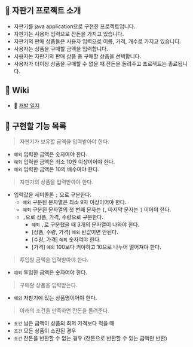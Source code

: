 ## 🙉 자판기 프로젝트 소개
- 자판기를 java application으로 구현한 프로젝트입니다.
- 자판기는 사용자 입력으로 잔돈을 가지고 있습니다.
- 자판기의 판매 상품들은 사용자 입력으로 이름, 가격, 개수로 가지고 있습니다.
- 사용자는 상품을 구매할 금액을 입력합니다.
- 사용자는 자판기의 판매 상품 중 구매할 상품을 선택합니다.
- 사용자가 더이상 상품을 구매할 수 없을 때 잔돈을 돌려주고 프로젝트는 종료됩니다.

## 🧐 Wiki
- 📝 [개발 일지](https://github.com/tonic523/java-vendingmachine-precourse/wiki/%EA%B0%9C%EB%B0%9C-%EC%9D%BC%EC%A7%80)

## 📌 구현할 기능 목록
> 자판기가 보유할 금액을 입력받아야 한다.
- `예외` 입력한 금액은 숫자여야 한다.
- `예외` 입력한 금액은 최소 10원 이상이어야 한다.
- `예외` 입력한 금액은 10의 배수여야 한다.

> 자판기의 상품을 입력받아야 한다.
- 입력값을 세미콜론 `;` 으로 구분한다.
  - `예외` 구분된 문자열은 최소 9자 이상이어야 한다.
  - `예외` 구분된 문자열의 첫 번째 문자는 `[`, 마지막 문자는 `]` 이어야 한다.
  - `,`으로 상품, 가격, 수량으로 구분한다.
    - `예외` `,`로 구분했을 때 3개의 문자열이 나와야 한다.
    - [상품, 수량, 가격] `예외` 빈값이면 안된다.
    - [수량, 가격] `예외` 숫자여야 한다.
    - [가격] `예외` 100보다 커야하고 10으로 나누어 떨어져야 한다.
  
> 투입할 금액을 입력받아야 한다.
- `예외` 투입한 금액은 숫자여야 한다.

> 구매할 상품을 입력받는다.
- `예외` 자판기에 있는 상품명이어야 한다.

> 아래의 조건을 만족하면 잔돈을 돌려준다.
- `조건` 남은 금액이 상품의 최저 가격보다 적을 때
- `조건` 모든 상품이 소진된 경우
- `조건` 잔돈을 반환할 수 없는 경우 (잔돈으로 반환할 수 있는 금액만 반환)
